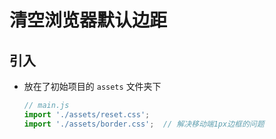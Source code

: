 # 清空浏览器默认边距

## 引入

*   放在了初始项目的 `assets` 文件夹下

    ```javascript
    // main.js
    import './assets/reset.css';
    import './assets/border.css';  // 解决移动端1px边框的问题
    ```
